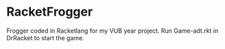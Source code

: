 # RacketFrogger
Frogger coded in Racketlang for my VUB year project.
Run Game-adt.rkt in DrRacket to start the game.
